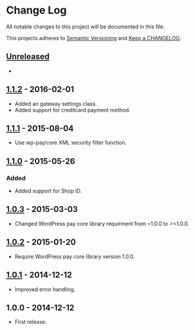 # Change Log

All notable changes to this project will be documented in this file.

This projects adheres to [Semantic Versioning](http://semver.org/) and [Keep a CHANGELOG](http://keepachangelog.com/).

## [Unreleased][unreleased]
-

## [1.1.2] - 2016-02-01
- Added an gateway settings class.
- Added support for creditcard payment method.

## [1.1.1] - 2015-08-04
- Use wp-pay/core XML security filter function.

## [1.1.0] - 2015-05-26
### Added
- Added support for Shop ID.

## [1.0.3] - 2015-03-03
- Changed WordPress pay core library requirment from ~1.0.0 to >=1.0.0.

## [1.0.2] - 2015-01-20
- Require WordPress pay core library version 1.0.0.

## [1.0.1] - 2014-12-12
- Improved error handling.

## 1.0.0 - 2014-12-12
- First release.

[unreleased]: https://github.com/wp-pay-gateways/sisow/compare/1.1.2...HEAD
[1.1.2]: https://github.com/wp-pay-gateways/sisow/compare/1.1.1...1.1.2
[1.1.1]: https://github.com/wp-pay-gateways/sisow/compare/1.1.0...1.1.1
[1.1.0]: https://github.com/wp-pay-gateways/sisow/compare/1.0.3...1.1.0
[1.0.3]: https://github.com/wp-pay-gateways/sisow/compare/1.0.2...1.0.3
[1.0.2]: https://github.com/wp-pay-gateways/sisow/compare/1.0.1...1.0.2
[1.0.1]: https://github.com/wp-pay-gateways/sisow/compare/1.0.0...1.0.1
